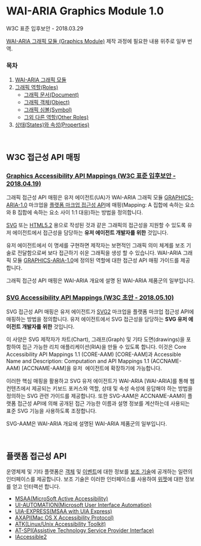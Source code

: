 # WAI-ARIA Graphics Module 1.0

W3C 표준 입후보안 - 2018.03.29

[WAI-ARIA 그래픽 모듈 (Graphics Module)](https://www.w3.org/TR/graphics-aria-1.0/) 제작 과정에 필요한 내용 위주로 일부 번역.


### 목차

1. [WAI-ARIA 그래픽 모듈](https://github.com/yamoo9/graphics-aria/wiki)
1. [그래픽 역할(Roles)](https://github.com/yamoo9/graphics-aria/wiki/%EA%B7%B8%EB%9E%98%ED%94%BD-%EC%97%AD%ED%95%A0-(Graphics-Roles))
    - [그래픽 문서(Document)](https://github.com/yamoo9/graphics-aria/wiki/%EA%B7%B8%EB%9E%98%ED%94%BD-%EB%AC%B8%EC%84%9C-(graphics-document)-%EC%97%AD%ED%95%A0)
    - [그래픽 객체(Object)](https://github.com/yamoo9/graphics-aria/wiki/%EA%B7%B8%EB%9E%98%ED%94%BD-%EA%B0%9D%EC%B2%B4(Graphic-Object)-%EC%97%AD%ED%95%A0)
    - [그래픽 심볼(Symbol)](https://github.com/yamoo9/graphics-aria/wiki/%EA%B7%B8%EB%9E%98%ED%94%BD-%EC%8B%AC%EB%B3%BC(Graphic-Symbol)-%EC%97%AD%ED%95%A0)
    - [그외 다른 역할(Other Roles)](https://github.com/yamoo9/graphics-aria/wiki/%EA%B7%B8%EC%99%B8-%EB%8B%A4%EB%A5%B8-%EC%97%AD%ED%95%A0(Other-Roles))
1. [상태(States)와 속성(Properties)](https://github.com/yamoo9/graphics-aria/wiki/%EC%83%81%ED%83%9C(States)%EC%99%80-%EC%86%8D%EC%84%B1(Properties))

<br>

## W3C 접근성 API 매핑

### [Graphics Accessibility API Mappings (W3C 표준 입후보안 - 2018.04.19)](https://www.w3.org/TR/graphics-aam-1.0/)

그래픽 접근성 API 매핑은 유저 에이전트(UA)가 WAI-ARIA 그래픽 모듈 [GRAPHICS-ARIA-1.0](https://www.w3.org/TR/graphics-aria-1.0/) 마크업을 [플랫폼 마크업 접근성 API](https://www.w3.org/TR/svg-aam-1.0/#dfn-accessibility-api)에 매핑(Mapping: A 집합에 속하는 요소와 B 집합에 속하는 요소 사이 1:1 대응)하는 방법을 정의합니다.

[SVG](https://www.w3.org/TR/graphics-aam-1.0/#bib-SVG) 또는 [HTML5.2](https://www.w3.org/TR/graphics-aam-1.0/#bib-HTML52) 용으로 작성된 것과 같은 그래픽의 접근성을 지원할 수 있도록 유저 에이전트에서 접근성을 담당하는 **유저 에이전트 개발자를 위한** 것입니다.

유저 에이전트에서 이 명세를 구현하면 제작자는 보편적인 그래픽 의미 체계를 보조 기술로 전달함으로써 보다 접근하기 쉬운 그래픽을 생성 할 수 있습니다. WAI-ARIA 그래픽 모듈 [GRAPHICS-ARIA-1.0](https://www.w3.org/TR/graphics-aria-1.0/)에 정의된 역할에 대한 접근성 API 매핑 가이드를 제공합니다.

그래픽 접근성 API 매핑은 WAI-ARIA 개요에 설명 된 WAI-ARIA 제품군의 일부입니다.

### [SVG Accessibility API Mappings (W3C 초안 - 2018.05.10)](https://www.w3.org/TR/svg-aam-1.0/)

SVG 접근성 API 매핑은 유저 에이전트가 [SVG2](https://www.w3.org/TR/svg-aam-1.0/#bib-SVG2) 마크업을 플랫폼 마크업 접근성 API에 매핑하는 방법을 정의합니다. 유저 에이전트에서 SVG 접근성을 담당하는 **SVG 유저 에이전트 개발자를 위한** 것입니다.

이 사양은 SVG 제작자가 차트(Chart), 그래프(Graph) 및 기타 도면(drawings)을 포함하여 접근 가능한 리치 애플리케이션(RIA)을 만들 수 있도록 합니다. 이것은 Core Accessibility API Mappings 1.1 (CORE-AAM) [CORE-AAM]과 Accessible Name and Description: Computation and API Mappings 1.1 (ACCNAME-AAM) [ACCNAME-AAM]을 유저  에이전트에 확장하기에 가능합니다.

이러한 핵심 매핑을 활용하고 SVG 유저 에이전트가 WAI-ARIA [WAI-ARIA]를 통해 웹 컨텐츠에서 제공되는 키보드 포커스와 역할, 상태 및 속성 속성에 응답해야 하는 방법을 정의하는 SVG 관련 가이드를 제공합니다. 또한 SVG-AAM은 ACCNAME-AAM이 플랫폼 접근성 API에 의해 공개된 접근 가능한 이름과 설명 정보를 계산하는데 사용되는 표준 SVG 기능을 사용하도록 조정합니다.

SVG-AAM은 WAI-ARIA 개요에 설명된 WAI-ARIA 제품군의 일부입니다.

<br>

## 플랫폼 접근성 API

운영체제 및 기타 플랫폼은 [객체](https://www.w3.org/TR/graphics-aam-1.0/#dfn-object) 및 [이벤트](https://www.w3.org/TR/graphics-aam-1.0/#dfn-event)에 대한 정보를 [보조 기술](https://www.w3.org/TR/graphics-aam-1.0/#dfn-assistive-technology)에 공개하는 일련의 인터페이스를 제공합니다. 보조 기술은 이러한 인터페이스를 사용하여 [위젯](https://www.w3.org/TR/graphics-aam-1.0/#dfn-widget)에 대한 정보를 얻고 인터랙션 합니다.

- [MSAA(MicroSoft Active Accessibility)](https://msdn.microsoft.com/en-us/library/ms697270(VS.85).aspx)
- [UI-AUTOMATION(Microsoft User Interface Automation)](https://msdn.microsoft.com/en-us/library/ee684013%28VS.85%29.aspx)
- [UIA-EXPRESS(MSAA with UIA Express)](https://msdn.microsoft.com/en-us/library/windows/desktop/dd561898(v=vs.85).aspx)
- [AXAPI(Mac OS X Accessibility Protocol)](https://developer.apple.com/documentation/appkit/accessibility/nsaccessibility)
- [ATK(Linux/Unix Accessibility Toolkit)](https://developer.gnome.org/atk/unstable/)
- [AT-SPI(Assistive Technology Service Provider Interface)](https://developer.gnome.org/libatspi/stable/)
- [IAccessible2](https://wiki.linuxfoundation.org/accessibility/iaccessible2/start)
